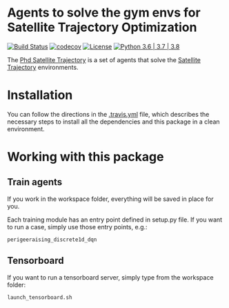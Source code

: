 # Agents to solve the gym envs for Satellite Trajectory Optimization

[![Build Status](https://travis-ci.com/zampanteymedio/phd-satellite-trajectory-public.svg?branch=main)](https://travis-ci.com/zampanteymedio/phd-satellite-trajectory-public)
[![codecov](https://codecov.io/gh/zampanteymedio/phd-satellite-trajectory-public/branch/master/graph/badge.svg?token=B2OB4DMOW9)](https://codecov.io/gh/zampanteymedio/phd-satellite-trajectory-public)
[![License](https://img.shields.io/badge/License-Apache%202.0-blue.svg)](https://opensource.org/licenses/Apache-2.0)
[![Python 3.6&nbsp;|&nbsp;3.7&nbsp;|&nbsp;3.8](https://img.shields.io/badge/python-3.6&nbsp;|&nbsp;3.7&nbsp;|&nbsp;3.8-blue.svg)](https://www.python.org/downloads/release/python-360/)

The [Phd Satellite Trajectory](https://github.com/zampanteymedio/gym-satellite-trajectory) is a set of agents
that solve the [Satellite Trajectory](https://github.com/zampanteymedio/gym-satellite-trajectory) environments.

# Installation

You can follow the directions in the [.travis.yml](.travis.yml) file, which describes the necessary steps
to install all the dependencies and this package in a clean environment.

# Working with this package

## Train agents

If you work in the workspace folder, everything will be saved in place for you.

Each training module has an entry point defined in setup.py file. If you want to run a case, simply use those entry points, e.g.:

```
perigeeraising_discrete1d_dqn
```

## Tensorboard

If you want to run a tensorboard server, simply type from the workspace folder:

```
launch_tensorboard.sh
```

